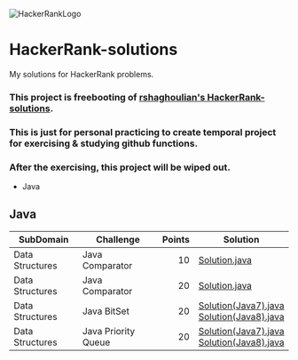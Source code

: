 ![HackerRankLogo](https://hrcdn.net/hackerrank/assets/brand/wordmark_sm-09bbe8f2de9af754be97250046007ced.svg)
# HackerRank-solutions
My solutions for HackerRank problems.

### This project is freebooting of [rshaghoulian's HackerRank-solutions](/rshaghoulian/HackerRank-solutions).
### This is just for personal practicing to create temporal project for exercising & studying github functions.
### After the exercising, this project will be wiped out.

* Java

## Java
| SubDomain | Challenge | Points | Solution |
|-----------|-----------|-------:|----------|
|Data Structures|Java Comparator|10|[Solution.java](Java/Data%20Structures/Java%20Comparator/Solution.java)|
|Data Structures|Java Comparator|20|[Solution.java](Java/Data%20Structures/Java%20Dequeue/Solution.java)|
|Data Structures|Java BitSet|20|[Solution(Java7).java](Java/Data%20Structures/Java%20BitSet/Solution(Java7).java)<br />[Solution(Java8).java](Java/Data%20Structures/Java%20BitSet/Solution(Java8).java)|
|Data Structures|Java Priority Queue|20|[Solution(Java7).java](Java/Data%20Structures/Java%20Priority%20Queue/Solution(Java7).java)<br />[Solution(Java8).java](Java/Data%20Structures/Java%20Priority%20Queue/Solution(Java8).java)|
